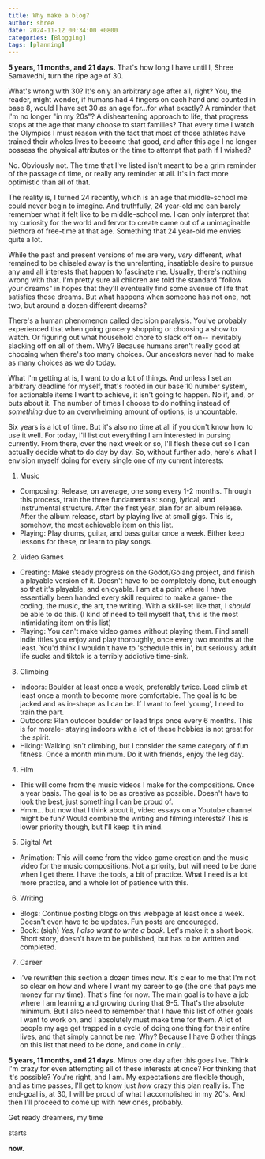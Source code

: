 ```yaml
---
title: Why make a blog?
author: shree
date: 2024-11-12 00:34:00 +0800
categories: [Blogging]
tags: [planning]
---
```


**5 years, 11 months, and 21 days.** That's how long I have until I, Shree Samavedhi, turn the ripe age of 30. 

What's wrong with 30? It's only an arbitrary age after all, right? You, the reader, might wonder, if humans had 4 fingers on each hand and counted in base 8, would I have set 30 as an age for...for what exactly? A reminder that I'm no longer "in my 20s"? A disheartening approach to life, that progress stops at the age that many choose to start families? That every time I watch the Olympics I must reason with the fact that most of those athletes have trained their wholes lives to become that good, and after this age I no longer possess the physical attributes or the time to attempt that path if I wished?

No. Obviously not. The time that I've listed isn't meant to be a grim reminder of the passage of time, or really any reminder at all. It's in fact more optimistic than all of that. 

The reality is, I turned 24 recently, which is an age that middle-school me could never begin to imagine. And truthfully, 24 year-old me can barely remember what it felt like to be middle-school me. I can only interpret that my curiosity for the world and fervor to create came out of a unimaginable plethora of free-time at that age. Something that 24 year-old me envies quite a lot. 

While the past and present versions of me are very, *very* different, what remained to be chiseled away is the unrelenting, insatiable desire to pursue any and all interests that happen to fascinate me. Usually, there's nothing wrong with that. I'm pretty sure all children are told the standard "follow your dreams" in hopes that they'll eventually find some avenue of life that satisfies those dreams. But what happens when someone has not one, not two, but around a dozen different dreams? 

There's a human phenomenon called decision paralysis. You've probably experienced that when going grocery shopping or choosing a show to watch. Or figuring out what household chore to slack off on-- inevitably slacking off on all of them. Why? Because humans aren't really good at choosing when there's too many choices. Our ancestors never had to make as many choices as we do today. 

What I'm getting at is, I want to do a lot of things. And unless I set an arbitrary deadline for myself, that's rooted in our base 10 number system, for actionable items I want to achieve, it isn't going to happen. No if, and, or buts about it. The number of times I choose to do nothing instead of *something* due to an overwhelming amount of options, is uncountable. 

Six years is a lot of time. But it's also no time at all if you don't know how to use it well. For today, I'll list out everything I am interested in pursing currently. From there, over the next week or so, I'll flesh these out so I can actually decide what to do day by day. So, without further ado, here's what I envision myself doing for every single one of my current interests:

1. Music
- Composing: Release, on average, one song every 1-2 months. Through this process, train the three fundamentals: song, lyrical, and instrumental structure. After the first year, plan for an album release. After the album release, start by playing live at small gigs. This is, somehow, the most achievable item on this list.
- Playing: Play drums, guitar, and bass guitar once a week. Either keep lessons for these, or learn to play songs. 

2. Video Games
- Creating: Make steady progress on the Godot/Golang project, and finish a playable version of it. Doesn't have to be completely done, but enough so that it's playable, and enjoyable. I am at a point where I have essentially been handed every skill required to make a game- the coding, the music, the art, the writing. With a skill-set like that, I *should* be able to do this. (I kind of need to tell myself that, this is the most intimidating item on this list) 
- Playing: You can't make video games without playing them. Find small indie titles you enjoy and play thoroughly, once every two months at the least. You'd think I wouldn't have to 'schedule this in', but seriously adult life sucks and tiktok is a terribly addictive time-sink.

3. Climbing
- Indoors: Boulder at least once a week, preferably twice. Lead climb at least once a month to become more comfortable. The goal is to be jacked and as in-shape as I can be. If I want to feel 'young', I need to train the part. 
- Outdoors: Plan outdoor boulder or lead trips once every 6 months. This is for morale- staying indoors with a lot of these hobbies is not great for the spirit. 
- Hiking: Walking isn't climbing, but I consider the same category of fun fitness. Once a month minimum. Do it with friends, enjoy the leg day. 

4. Film
- This will come from the music videos I make for the compositions. Once a year basis. The goal is to be as creative as possible. Doesn't have to look the best, just something I can be proud of.
- Hmm... but now that I think about it, video essays on a Youtube channel might be fun? Would combine the writing and filming interests? This is lower priority though, but I'll keep it in mind.

5. Digital Art
- Animation: This will come from the video game creation and the music video for the music compositions. Not a priority, but will need to be done when I get there. I have the tools, a bit of practice. What I need is a lot more practice, and a whole lot of patience with this. 

6. Writing
- Blogs: Continue posting blogs on this webpage at least once a week. Doesn't even have to be updates. Fun posts are encouraged. 
- Book: (sigh) *Yes, I also want to write a book.* Let's make it a short book. Short story, doesn't have to be published, but has to be written and completed. 

7. Career
- I've rewritten this section a dozen times now. It's clear to me that I'm not so clear on how and where I want my career to go (the one that pays me money for my time). That's fine for now. The main goal is to have a job where I am learning and growing during that 9-5. That's the absolute minimum. But I also need to remember that I have this list of other goals I want to work on, and I absolutely must make time for them. A lot of people my age get trapped in a cycle of doing one thing for their entire lives, and that simply cannot be me. Why? Because I have 6 other things on this list that need to be done, and done in only...

**5 years, 11 months, and 21 days.** Minus one day after this goes live. Think I'm crazy for even attempting all of these interests at once? For thinking that it's possible? You're right, and I am. My expectations are flexible though, and as time passes, I'll get to know just *how* crazy this plan really is. The end-goal is, at 30, I will be proud of what I accomplished in my 20's. And then I'll proceed to come up with new ones, probably. 

Get ready dreamers, my time

starts

**now.** 